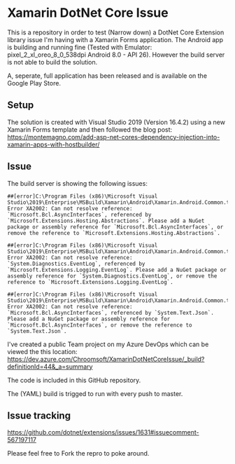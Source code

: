 # Xamarin DotNet Core Issue

This is a repository in order to test (Narrow down) a DotNet Core Extension library issue I'm having with a Xamarin Forms application. The Android app is building and running fine (Tested with Emulator: pixel_2_xl_oreo_8_0_538dpi Android 8.0 - API 26). However the build server is not able to build the solution.

A, seperate, full application has been released and is available on the Google Play Store.

## Setup
The solution is created with Visual Studio 2019 (Version 16.4.2) using a new Xamarin Forms template and then followed the blog post: https://montemagno.com/add-asp-net-cores-dependency-injection-into-xamarin-apps-with-hostbuilder/

## Issue
The build server is showing the following issues:

```
##[error]C:\Program Files (x86)\Microsoft Visual Studio\2019\Enterprise\MSBuild\Xamarin\Android\Xamarin.Android.Common.targets(1808,2): Error XA2002: Can not resolve reference: `Microsoft.Bcl.AsyncInterfaces`, referenced by `Microsoft.Extensions.Hosting.Abstractions`. Please add a NuGet package or assembly reference for `Microsoft.Bcl.AsyncInterfaces`, or remove the reference to `Microsoft.Extensions.Hosting.Abstractions`.

##[error]C:\Program Files (x86)\Microsoft Visual Studio\2019\Enterprise\MSBuild\Xamarin\Android\Xamarin.Android.Common.targets(1808,2): Error XA2002: Can not resolve reference: `System.Diagnostics.EventLog`, referenced by `Microsoft.Extensions.Logging.EventLog`. Please add a NuGet package or assembly reference for `System.Diagnostics.EventLog`, or remove the reference to `Microsoft.Extensions.Logging.EventLog`.

##[error]C:\Program Files (x86)\Microsoft Visual Studio\2019\Enterprise\MSBuild\Xamarin\Android\Xamarin.Android.Common.targets(1808,2): Error XA2002: Can not resolve reference: `Microsoft.Bcl.AsyncInterfaces`, referenced by `System.Text.Json`. Please add a NuGet package or assembly reference for `Microsoft.Bcl.AsyncInterfaces`, or remove the reference to `System.Text.Json`.
```

I've created a public Team project on my Azure DevOps which can be viewed the this location: https://dev.azure.com/Chroomsoft/XamarinDotNetCoreIssue/_build?definitionId=44&_a=summary

The code is included in this GitHub repository.

The (YAML) build is trigged to run with every push to master. 

## Issue tracking
https://github.com/dotnet/extensions/issues/1631#issuecomment-567197117

Please feel free to Fork the repro to poke around. 